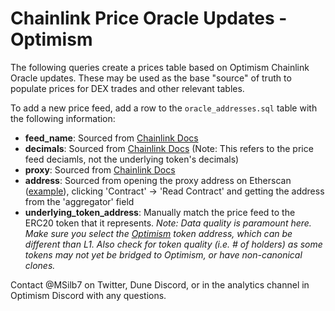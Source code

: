 # Chainlink Price Oracle Updates - Optimism
The following queries create a prices table based on Optimism Chainlink Oracle updates. These may be used as the base "source" of truth to populate prices for DEX trades and other relevant tables.

To add a new price feed, add a row to the `oracle_addresses.sql` table with the following information:
- **feed_name**: Sourced from [Chainlink Docs](https://docs.chain.link/docs/optimism-price-feeds/)
- **decimals**: Sourced from [Chainlink Docs](https://docs.chain.link/docs/optimism-price-feeds/) (Note: This refers to the price feed deciamls, not the underlying token's decimals)
- **proxy**: Sourced from [Chainlink Docs](https://docs.chain.link/docs/optimism-price-feeds/)
- **address**: Sourced from opening the proxy address on Etherscan ([example](https://optimistic.etherscan.io/address/0x338ed6787f463394D24813b297401B9F05a8C9d1#readContract)), clicking 'Contract' -> 'Read Contract' and getting the address from the 'aggregator' field
- **underlying_token_address**: Manually match the price feed to the ERC20 token that it represents. *Note: Data quality is paramount here. Make sure you select the [Optimism](https://optimistic.etherscan.io/) token address, which can be different than L1. Also check for token quality (i.e. # of holders) as some tokens may not yet be bridged to Optimism, or have non-canonical clones.*

Contact @MSilb7 on Twitter, Dune Discord, or in the analytics channel in Optimism Discord with any questions.
